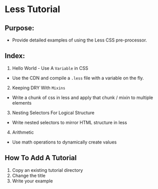 # Less Tutorial

## Purpose:
* Provide detailed examples of using the Less CSS pre-processor.

## Index:

1. Hello World - Use A `Variable` in CSS
  * Use the CDN and compile a `.less` file with a variable on the fly.
2. Keeping DRY With `Mixins`
  * Write a chunk of css in less and apply that chunk / mixin to multiple elements
3. Nesting Selectors For Logical Structure
  * Write nested selectors to mirror HTML structure in less
4. Arithmetic
  * Use math operations to dynamically create values

## How To Add A Tutorial

1. Copy an existing tutorial directory
2. Change the title
3. Write your example
